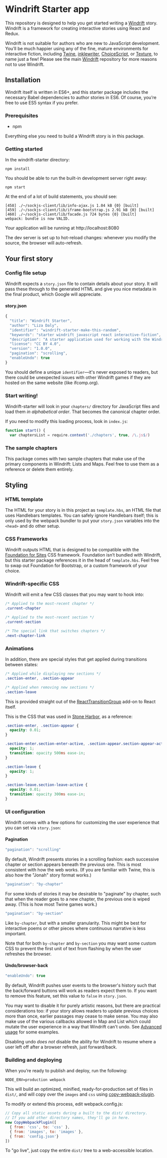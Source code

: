# Windrift Starter app

This repository is designed to help you get started writing a [Windrift](https://github.com/lizadaly/windrift) story. Windrift is a framework for creating interactive stories using React and Redux.

Windrift is not suitable for authors who are new to JavaScript development. You’ll be much happier using any of the fine, mature environments for interactive fiction, including [Twine](https://twinery.org/), [inklewriter](http://www.inklestudios.com/inklewriter/), [ChoiceScript](https://www.choiceofgames.com/make-your-own-games/choicescript-intro/), or [Texture](https://texturewriter.com/), to name just a few! Please see the main [Windrift](https://github.com/lizadaly/windrift) repository for more reasons not to use Windrift.

## Installation

Windrift itself is written in ES6+, and this starter package includes the necessary Babel dependencies to author stories in ES6. Of course, you’re free to use ES5 syntax if you prefer.


### Prerequisites

* npm

Everything else you need to build a Windrift story is in this package.  

### Getting started

In the windrift-starter directory:

```
npm install
```

You should be able to run the built-in development server right away:

```
npm start
```

At the end of a lot of build statements, you should see:

```
[458] ./~/sockjs-client/lib/info-ajax.js 1.04 kB {0} [built]
[459] ./~/sockjs-client/lib/iframe-bootstrap.js 2.91 kB {0} [built]
[460] ./~/sockjs-client/lib/facade.js 724 bytes {0} [built]
webpack: bundle is now VALID.
```

Your application will be running at http://localhost:8080

The dev server is set up to hot-reload changes: whenever you modify the source, the browser will auto-refresh.

## Your first story

### Config file setup

Windrift expects a `story.json` file to contain details about your story. It will pass these through to the generated HTML and give
you nice metadata in the final product, which Google will appreciate.

#### story.json

```javascript
{
  "title": "Windrift Starter",
  "author": "Liza Daly",
  "identifier": "windrift-starter-make-this-random",
  "keywords": "starter windrift javascript react interactive-fiction",
  "description": "A starter application used for working with the Windrift story framework",
  "license": "CC BY 4.0",
  "version": "1.0.0",
  "pagination": "scrolling",
  "enableUndo": true
}
```

You should define a unique `identifier`—it's never
exposed to readers, but there could be unexpected issues with
other Windrift games if they are hosted on the same website
(like ifcomp.org).

### Start writing!

Windrift-starter will look in your `chapters/` directory for
JavaScript files and load them _in alphabetical order_.
That becomes the canonical chapter order.

If you need to modify this loading process, look in `index.js`:

```javascript
function start() {
  var chaptersList = require.context('./chapters', true, /\.js$/)
```


### The sample chapters

This package comes with two sample chapters that make use of the primary components in Windrift: Lists and Maps. Feel free to use them as a reference or delete them entirely.

## Styling

### HTML template

The HTML for your story is in this project as `template.hbs`, an HTML file that uses Handlebars templates. You can safely ignore Handlebars itself; this is only used by the webpack bundler to put your `story.json` variables into the `<head>` and do other setup.

### CSS Frameworks
Windrift outputs HTML that is designed to be compatible with the [Foundation for Sites](http://foundation.zurb.com/sites.html) CSS framework. Foundation isn’t bundled with Windrift, but this starter package references it in the head of `template.hbs`. Feel free to swap out Foundation for Bootstrap, or a custom framework of your choice.

### Windrift-specific CSS

Windrift will emit a few CSS classes that you may want to hook into:

```css
/* Applied to the most-recent chapter */
.current-chapter

/* Applied to the most-recent section */
.current-section

/* The special link that switches chapters */
.next-chapter-link
```

### Animations

In addition, there are special styles that get applied during transitions between states:

```css
/* Applied while displaying new sections */
.section-enter, .section-appear

/* Applied when removing new sections */
.section-leave
```

This is provided straight out of the [ReactTransitionGroup](https://facebook.github.io/react/docs/animation.html) add-on to React itself.

This is the CSS that was used in [Stone Harbor](https://stoneharborgame.com/), as a reference:


```css
.section-enter, .section-appear {
  opacity: 0.01;
}

.section-enter.section-enter-active, .section-appear.section-appear-active {
  opacity: 1;
  transition: opacity 500ms ease-in;
}

.section-leave {
  opacity: 1;
}

.section-leave.section-leave-active {
  opacity: 0.01;
  transition: opacity 300ms ease-in;
}
```

### UI configuration

Windrift comes with a few options for customizing the user experience that you can set
via `story.json`:

#### Pagination

```javascript
"pagination": "scrolling"
```

By default, Windrift presents stories in a scrolling fashion: each successive chapter or
section appears beneath the previous one. This is most consistent with how the web works.
(If you are familiar with Twine, this is also how the "Jonah" story format works.)

```javascript
"pagination": "by-chapter"
```

For some kinds of stories it may be desirable to "paginate" by chapter, such that when
the reader goes to a new chapter, the previous one is wiped away. (This is how
most Twine games work.)

```javascript
"pagination": "by-section"
```

Like `by-chapter`, but with a smaller granularity. This might be best for interactive
poems or other pieces where continuous narrative is less important.

Note that for both `by-chapter` and `by-section` you may want some custom CSS to prevent
the first unit of text from flashing by when the user refreshes the browser.

#### Undo/browser-back

```javascript
"enableUndo": true
```

By default, Windrift pushes user events to the browser's history such that the back/forward
buttons will work as readers expect them to. If you want to remove this feature,
set this value to `false` in `story.json`.

You may want to disable it for purely artistic reasons, but there are practical
considerations too: if your story allows readers to update previous choices
more than once, earlier passages may cease to make sense. You may also make use
of the various callbacks allowed in Map and List which could mutate the user
experience in a way that Windrift can't undo. See <a href="https://lizadaly.github.io/windrift/examples/advanced/">Advanced usage</a> for some examples.

Disabling undo _does not_ disable the ability for Windrift to resume where a user left
off after a browser refresh, just forward/back.

### Building and deploying

When you’re ready to publish and deploy, run the following:

```
NODE_ENV=production webpack
```

This will build an optimized, minified, ready-for-production
set of files in `dist/`, and will copy over the `images` and
`css` using <a href="https://github.com/kevlened/copy-webpack-plugin">copy-webpack-plugin</a>.

To modify or extend this process, edit webpack.config.js:

```JavaScript
// Copy all static assets during a built to the dist/ directory.
// If you add other directory names, they'll go in here.
new CopyWebpackPlugin([
  { from: 'css', to: 'css' },
  { from: 'images', to: 'images' },
  { from: 'config.json'}
])
```

To "go live", just copy the entire `dist/` tree to a web-accessible location.
